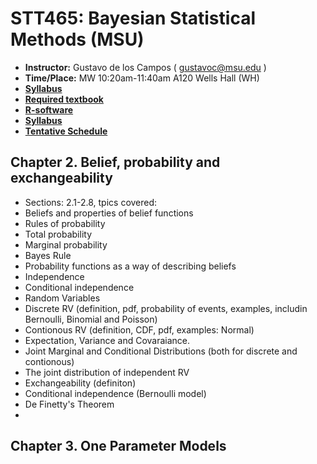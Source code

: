 # STT465: Bayesian Statistical Methods (MSU)


* **Instructor:** Gustavo de los Campos ( gustavoc@msu.edu )
* **Time/Place:** MW 10:20am-11:40am A120 Wells Hall (WH)   
* **[Syllabus](https://github.com/gdlc/STT465/blob/master/STT465_Syllabus.pdf)**
* **[Required textbook](http://www.stat.washington.edu/people/pdhoff/book.php)**
* **[R-software](http://www.r-project.org/)**
* **[Syllabus](https://github.com/gdlc/STT465/blob/master/STT465_Syllabus.pdf)**
* **[Tentative Schedule](https://github.com/gdlc/STT465/blob/master/SCHEDULE.pdf)**



## Chapter 2. Belief, probability and exchangeability

 * Sections: 2.1-2.8, tpics covered:
  * Beliefs and properties of belief functions
  * Rules of probability
   * Total probability
   * Marginal probability
   * Bayes Rule
  * Probability functions as a way of describing beliefs
  * Independence
  * Conditional independence
  * Random Variables
   * Discrete RV (definition, pdf, probability of events, examples, includin Bernoulli, Binomial and Poisson)
   * Contionous RV (definition, CDF, pdf, examples: Normal)
   * Expectation, Variance and Covaraiance.
   * Joint Marginal and Conditional Distributions (both for discrete and contionous)
   * The joint distribution of independent RV
   * Exchangeability (definiton)
   * Conditional independence (Bernoulli model)
   * De Finetty's Theorem
   *
 
## Chapter 3. One Parameter Models

